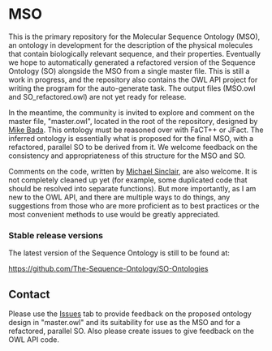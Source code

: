 # MSO

This is the primary repository for the Molecular Sequence Ontology (MSO), an ontology in development for the description of the physical molecules that contain biologically relevant sequence, and their properties. Eventually we hope to automatically generated a refactored version of the Sequence Ontology (SO) alongside the MSO from a single master file. This is still a work in progress, and the repository also contains the OWL API project for writing the program for the auto-generate task. The output files (MSO.owl and SO_refactored.owl) are not yet ready for release.

In the meantime, the community is invited to explore and comment on the master file, "master.owl", located in the root of the repository, designed by [Mike Bada](https://github.com/mikebada). This ontology must be reasoned over with FaCT++ or JFact. The inferred ontology is essentially what is proposed for the final MSO, with a refactored, parallel SO to be derived from it. We welcome feedback on the consistency and appropriateness of this structure for the MSO and SO.

Comments on the code, written by [Michael Sinclair](https://github.com/msinclair2), are also welcome. It is not completely cleaned up yet (for example, some duplicated code that should be resolved into separate functions). But more importantly, as I am new to the OWL API, and there are multiple ways to do things, any suggestions from those who are more proficient as to best practices or the most convenient methods to use would be greatly appreciated.

### Stable release versions

The latest version of the Sequence Ontology is still to be found at:

https://github.com/The-Sequence-Ontology/SO-Ontologies

## Contact
Please use the [Issues](https://github.com/The-Sequence-Ontology/MSO/issues) tab to provide feedback on the proposed ontology design in "master.owl" and its suitability for use as the MSO and for a refactored, parallel SO. Also please create issues to give feedback on the OWL API code.

